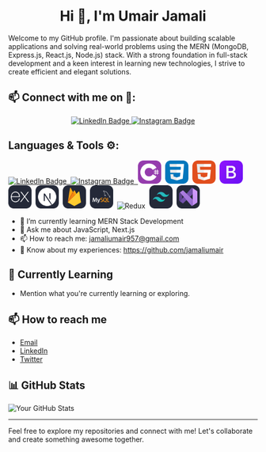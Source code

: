 <div  id="header" align="center">
  <h1>Hi 👋, I'm Umair Jamali</h1>
</div>

Welcome to my GitHub profile. I'm passionate about building scalable applications and solving real-world problems using the MERN (MongoDB, Express.js, React.js, Node.js) stack. With a strong foundation in full-stack development and a keen interest in learning new technologies, I strive to create efficient and elegant solutions.

## 📫 Connect with me on 🔗:
  <div align="center">
  <a href="https://www.linkedin.com/in/umair-jamali/">
    <img src="https://camo.githubusercontent.com/b5ca0d668668ff247047e3ae990f6b19ba143fe20b0b1413cf1072bdfb911182/68747470733a2f2f736b696c6c69636f6e732e6465762f69636f6e733f693d6c696e6b6564696e" alt="LinkedIn Badge"/>
  </a>
  <a href="https://www.instagram.com/jamaliumair597/">
    <img src="https://camo.githubusercontent.com/e818212b5e40fd6507738970e6baa7f3ec80e6645e7af32938b731e8e0c99000/68747470733a2f2f736b696c6c69636f6e732e6465762f69636f6e733f693d696e7374616772616d" alt="Instagram Badge"/>
  </a>
</div>
  
## Languages & Tools ⚙️:
<div>
  <a href="https://camo.githubusercontent.com/f898bbaf3f178dafd38d616aab13f062a8ee3e8a07892cbdb08b068070ef417d/68747470733a2f2f736b696c6c69636f6e732e6465762f69636f6e733f693d6769742c6769746875622c7673636f6465">
    <img src="https://camo.githubusercontent.com/f898bbaf3f178dafd38d616aab13f062a8ee3e8a07892cbdb08b068070ef417d/68747470733a2f2f736b696c6c69636f6e732e6465762f69636f6e733f693d6769742c6769746875622c7673636f6465" alt="LinkedIn Badge"/>&nbsp;
  </a>
  <a href="https://camo.githubusercontent.com/195dd1b93b11c7bb98736d2a1842c1baafb22bd983808aec0fec890c2d824501/68747470733a2f2f736b696c6c69636f6e732e6465762f69636f6e733f693d72656163742c657870726573732c6d6f6e676f64622c6e6f64656a732c7473">
    <img src="https://camo.githubusercontent.com/195dd1b93b11c7bb98736d2a1842c1baafb22bd983808aec0fec890c2d824501/68747470733a2f2f736b696c6c69636f6e732e6465762f69636f6e733f693d72656163742c657870726573732c6d6f6e676f64622c6e6f64656a732c7473" alt="Instagram Badge"/>&nbsp;
  </a>
  <a>
    <img src="https://github.com/tandpfun/skill-icons/raw/main/icons/CS.svg" title="Java" alt="Java" width="47" height="47"/>&nbsp;
  </a>
  <a>
  <img src="https://github.com/tandpfun/skill-icons/raw/main/icons/CSS.svg" title="React" alt="React" width="47" height="47"/>&nbsp;
  </a>
  <a>
  <img src="https://github.com/tandpfun/skill-icons/raw/main/icons/HTML.svg" title="Spring" alt="Spring" width="47" height="47"/>&nbsp;
  </a>
  <a>
  <img src="https://raw.githubusercontent.com/tandpfun/skill-icons/main/icons/Bootstrap.svg" title="Material UI" alt="Material UI" width="47" height="47"/>&nbsp;
  </a>
  <a>
  <img src="https://github.com/tandpfun/skill-icons/raw/main/icons/ExpressJS-Dark.svg" title="Flutter" alt="Flutter" width="47" height="47"/>&nbsp;
  </a>
  <a>
  <img src="https://github.com/tandpfun/skill-icons/raw/main/icons/NextJS-Dark.svg" title="Redux" alt="Redux " width="47" height="47"/>&nbsp;
  <a>
   
  <a>
  <img src="https://github.com/tandpfun/skill-icons/raw/main/icons/Firebase-Dark.svg" title="Redux" alt="Redux " width="47" height="47"/>&nbsp;
  <a>
    
  <a>
  <img src="https://github.com/tandpfun/skill-icons/raw/main/icons/MySQL-Dark.svg" title="Redux" alt="Redux " width="47" height="47"/>&nbsp;
  <a>
    
  <a>
  <img src="https://github.com/tandpfun/skill-icons/raw/main/icons/Npm-Dark.svg" title="Redux" alt="Redux " width="47" height="47"/>&nbsp;
  <a>
    
  <a>
  <img src="https://github.com/tandpfun/skill-icons/raw/main/icons/TailwindCSS-Dark.svg" title="Redux" alt="Redux " width="47" height="47"/>&nbsp;
  <a>
    
  <a>
  <img src="https://github.com/tandpfun/skill-icons/raw/main/icons/VisualStudio-Dark.svg" title="Redux" alt="Redux " width="47" height="47"/>&nbsp;
  <a>
</div>




- 🌱 I’m currently learning MERN Stack Development
- 💬 Ask me about JavaScript, Next.js
- 📫 How to reach me: jamaliumair957@gmail.com
- 📄 Know about my experiences: https://github.com/jamaliumair

  
## 🌱 Currently Learning
- Mention what you're currently learning or exploring.

## 📫 How to reach me
- [Email](mailto:your.email@example.com)
- [LinkedIn](https://www.linkedin.com/in/yourusername/)
- [Twitter](https://twitter.com/yourusername/)

## 📊 GitHub Stats
![Your GitHub Stats](https://github-readme-stats.vercel.app/api?username=your-username&show_icons=true&count_private=true&hide=contribs)





---

Feel free to explore my repositories and connect with me! Let's collaborate and create something awesome together.

                                  
                                  
                                  
                                  
                                  
                                  
                                  
                                  
                                  


